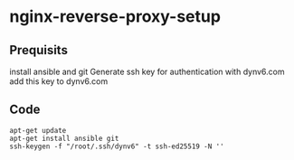 # nginx-reverse-proxy-setup
 
## Prequisits
install ansible and git
Generate ssh key for authentication with dynv6.com
add this key to dynv6.com

## Code
```
apt-get update
apt-get install ansible git
ssh-keygen -f "/root/.ssh/dynv6" -t ssh-ed25519 -N ''
```
